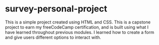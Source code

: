 # survey-personal-project

This is a simple project created using HTML and CSS. This is a capstone project to earn my freeCodeCamp certification, and is built using what I have learned throughout previous modules. I learned how to create a form and give users different options to interact with. 
